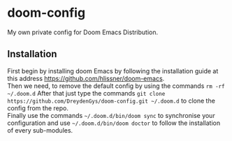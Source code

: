 # doom-config

My own private config for Doom Emacs Distribution.

## Installation

First begin by installing doom Emacs by following the installation guide at this address https://github.com/hlissner/doom-emacs.  
Then we need, to remove the default config by using the commands `rm -rf ~/.doom.d` 
After that just type the commands `git clone https://github.com/DreydenGys/doom-config.git ~/.doom.d` to clone the config from the repo.  
Finally use the commands `~/.doom.d/bin/doom sync` to synchronise your configuration and use `~/.doom.d/bin/doom doctor` to follow the installation of every sub-modules.

